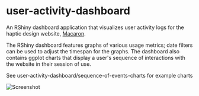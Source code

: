 # user-activity-dashboard
An RShiny dashboard application that visualizes user activity logs for the haptic design website, [Macaron](http://hapticdesign.github.io/macaron/).

The RShiny dashboard features graphs of various usage metrics; date filters can be used to adjust the timespan for the graphs. The dashboard also contains ggplot charts that display a user's sequence of interactions with the website in their session of use.

See user-activity-dashboard/sequence-of-events-charts for example charts

![Screenshot](../../User_Sequence_Plot_Examples/-K7PvUZszCGcE52F6IjI.png)
